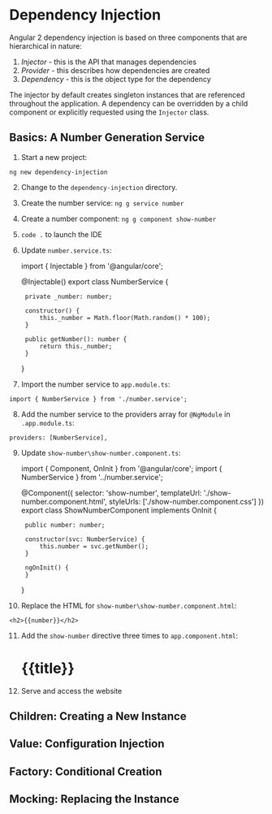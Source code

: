 # Dependency Injection 

Angular 2 dependency injection is based on three components that are hierarchical in nature: 

1. *Injector* - this is the API that manages dependencies
2. *Provider* - this describes how dependencies are created
3. *Dependency* - this is the object type for the dependency

The injector by default creates singleton instances that are referenced throughout the application. A dependency can be overridden by a child component or explicitly requested using the `Injector` class. 

## Basics: A Number Generation Service 

1. Start a new project: 

`ng new dependency-injection` 

2. Change to the `dependency-injection` directory.

3. Create the number service: `ng g service number` 

4. Create a number component: `ng g component show-number` 

5. `code .` to launch the IDE 

6. Update `number.service.ts`: 


    import { Injectable } from '@angular/core';

    @Injectable()
    export class NumberService {

        private _number: number;

        constructor() {
            this._number = Math.floor(Math.random() * 100); 
        }

        public getNumber(): number {
            return this._number;
        }

    }

7. Import the number service to `app.module.ts`: 

`import { NumberService } from './number.service';`

8. Add the number service to the providers array for `@NgModule` in `.app.module.ts`: 

`providers: [NumberService],`

9. Update `show-number\show-number.component.ts`:


    import { Component, OnInit } from '@angular/core';
    import { NumberService } from '../number.service';

    @Component({
        selector: 'show-number',
        templateUrl: './show-number.component.html',
        styleUrls: ['./show-number.component.css']
    })
    export class ShowNumberComponent implements OnInit {

        public number: number;

        constructor(svc: NumberService) {
            this.number = svc.getNumber();
        }

        ngOnInit() {
        }
    }

10. Replace the HTML for `show-number\show-number.component.html`: 

`<h2>{{number}}</h2>`

11. Add the `show-number` directive three times to `app.component.html`:


    <h1>
        {{title}}
    </h1>
    <show-number></show-number>
    <show-number></show-number>
    <show-number></show-number>

12. Serve and access the website 



## Children: Creating a New Instance  

## Value: Configuration Injection 

## Factory: Conditional Creation 


## Mocking: Replacing the Instance
